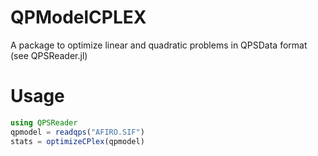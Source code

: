 # QPModelCPLEX

A package to optimize linear and quadratic problems in QPSData format (see
QPSReader.jl)

# Usage

```julia
using QPSReader
qpmodel = readqps("AFIRO.SIF")
stats = optimizeCPlex(qpmodel)
```
